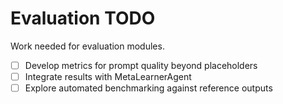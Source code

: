 # Evaluation TODO

Work needed for evaluation modules.

- [ ] Develop metrics for prompt quality beyond placeholders
- [ ] Integrate results with MetaLearnerAgent
- [ ] Explore automated benchmarking against reference outputs
